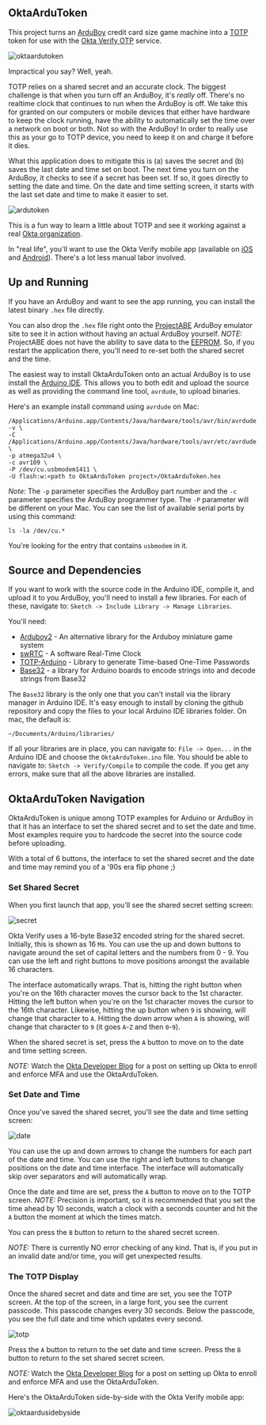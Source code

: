 ## OktaArduToken

This project turns an [ArduBoy](https://arduboy.com/) credit card size game machine into a 
[TOTP](https://tools.ietf.org/html/rfc6238) token for use with the 
[Okta Verify OTP](https://help.okta.com/en/prod/Content/Topics/Mobile/Okta_Verify_Using.htm) service.

![oktaardutoken](images/oktaardutoken.gif)

Impractical you say? Well, yeah. 

TOTP relies on a shared secret and an accurate clock.
The biggest challenge is that when you turn off an ArduBoy, it's *really* off. 
There's no realtime clock that continues to run when the ArduBoy is off. We take this for granted on our computers or
mobile devices that either have hardware to keep the clock running, have the ability to automatically set the time
over a network on boot or both. Not so with the ArduBoy! In order to really use this as your go to TOTP device, you
need to keep it on and charge it before it dies.

What this application does to mitigate this is (a) saves the secret and (b) saves the last date and time set on boot. The next
time you turn on the ArduBoy, it checks to see if a secret has been set. If so, it goes directly to setting the date and time.
On the date and time setting screen, it starts with the last set date and time to make it easier to set.

![ardutoken](images/ardutoken.png)

This is a fun way to learn a little about TOTP and see it working against a real [Okta organization](https://developer.okta.com).

In "real life", you'll want to use the Okta Verify mobile app 
(available on [iOS](https://itunes.apple.com/us/app/okta-verify/id490179405?mt=8) and 
[Android](https://play.google.com/store/apps/details?id=com.okta.android.auth&hl=en_US)). There's a lot less manual labor involved.

## Up and Running

If you have an ArduBoy and want to see the app running, you can install the latest binary `.hex` file directly. 

You can also drop the `.hex` file right onto the [ProjectABE](https://felipemanga.github.io/ProjectABE/) ArduBoy emulator site to see it 
in action without having an actual ArduBoy yourself. *NOTE:* ProjectABE does not have the ability to save data to the 
[EEPROM](https://www.arduino.cc/en/Reference/EEPROM). So, if you restart the application there, you'll need to re-set both the shared 
secret and the time.

The easiest way to install OktaArduToken onto an actual ArduBoy is to use install the 
[Arduino IDE](https://www.arduino.cc/en/Main/Software). This allows you to both edit and upload the source as well as providing the 
command line tool, `avrdude`, to upload binaries.

Here's an example install command using `avrdude` on Mac:

```
/Applications/Arduino.app/Contents/Java/hardware/tools/avr/bin/avrdude -v \
-C /Applications/Arduino.app/Contents/Java/hardware/tools/avr/etc/avrdude.conf \
-p atmega32u4 \
-c avr109 \
-P /dev/cu.usbmodem1411 \
-U flash:w:<path to OktaArduToken project>/OktaArduToken.hex
```

*Note:* The `-p` parameter specifies the ArduBoy part number and the `-c` parameter specifies the ArduBoy programmer type.
The `-P` parameter will be different on your Mac. You can see the list of available serial ports by using this command:

```
ls -la /dev/cu.*
```

You're looking for the entry that contains `usbmodem` in it.

## Source and Dependencies

If you want to work with the source code in the Arduino IDE, compile it, and upload it to you ArduBoy, you'll need to install
a few libraries. For each of these, navigate to: `Sketch -> Include Library -> Manage Libraries`.

You'll need:

* [Arduboy2](https://github.com/MLXXXp/Arduboy2) - An alternative library for the Arduboy miniature game system
* [swRTC](http://www.leonardomiliani.com/en/2011/swrtc-un-orologio-in-tempo-reale-via-software/) - A software Real-Time Clock
* [TOTP-Arduino](https://github.com/lucadentella/TOTP-Arduino) - Library to generate Time-based One-Time Passwords
* [Base32](https://github.com/NetRat/Base32) - a library for Arduino boards to encode strings into and decode strings from Base32

The `Base32` library is the only one that you can't install via the library manager in Arduino IDE. It's easy enough to install
by cloning the github repository and copy the files to your local Arduino IDE libraries folder. On mac, the default is:

```
~/Documents/Arduino/libraries/
```

If all your libraries are in place, you can navigate to: `File -> Open...` in the Arduino IDE and choose the `OktaArduToken.ino` file.
You should be able to navigate to: `Sketch -> Verify/Compile` to compile the code. If you get any errors, make sure that all the
above libraries are installed.

## OktaArduToken Navigation

OktaArduToken is unique among TOTP examples for Arduino or ArduBoy in that it has an interface to set the shared secret and to set the
date and time. Most examples require you to hardcode the secret into the source code before uploading.

With a total of 6 buttons, the interface to set the shared secret and the date and time may remind you of a '90s era flip phone ;)

### Set Shared Secret

When you first launch that app, you'll see the shared secret setting screen:

![secret](images/secret.png)

Okta Verify uses a 16-byte Base32 encoded string for the shared secret. Initially, this is shown as 16 `M`s. You can use the up and down
buttons to navigate around the set of capital letters and the numbers from 0 - 9. You can use the left and right buttons to move
positions amongst the available 16 characters.

The interface automatically wraps. That is, hitting the right button when you're on the 16th character moves the cursor back to the
1st character. Hitting the left button when you're on the 1st character moves the cursor to the 16th character. Likewise, hitting
the up button when `9` is showing, will change that character to `A`. Hitting the down arrow when `A` is showing, will change that
character to `9` (it goes `A`-`Z` and then `0`-`9`).

When the shared secret is set, press the `A` button to move on to the date and time setting screen.

*NOTE:* Watch the [Okta Developer Blog](https://developer.okta.com/blog) for a post on setting up Okta to enroll and enforce MFA and 
use the OktaArduToken.

### Set Date and Time

Once you've saved the shared secret, you'll see the date and time setting screen:

![date](images/date.png)

You can use the up and down arrows to change the numbers for each part of the date and time. You can use the right and left buttons
to change positions on the date and time interface. The interface will automatically skip over separators and will automatically
wrap.

Once the date and time are set, press the `A` button to move on to the TOTP screen. *NOTE:* Precision is important, so it is
recommended that you set the time ahead by 10 seconds, watch a clock with a seconds counter and hit the `A` button the
moment at which the times match.

You can press the `B` button to return to the shared secret screen.

*NOTE:* There is currently NO error checking of any kind. That is, if you put in an invalid date and/or time, you will get 
unexpected results.

### The TOTP Display

Once the shared secret and date and time are set, you see the TOTP screen. At the top of the screen, in a large font, you see the
current passcode. This passcode changes every 30 seconds. Below the passcode, you see the full date and time which updates every
second.

![totp](images/totp.png)

Press the `A` button to return to the set date and time screen. Press the `B` button to return to the set shared secret screen.

*NOTE:* Watch the [Okta Developer Blog](https://developer.okta.com/blog) for a post on setting up Okta to enroll and enforce MFA and 
use the OktaArduToken.

Here's the OktaArduToken side-by-side with the Okta Verify mobile app:

![oktaardusidebyside](images/oktaardusidebyside.gif)
